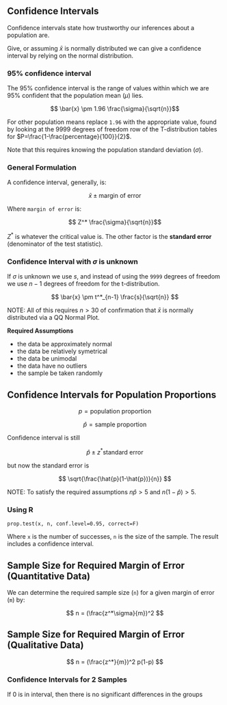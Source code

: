 Confidence Intervals
------

Confidence intervals state how trustworthy our inferences about a population are.

Give, or assuming $\bar{x}$ is normally distributed we can give a confidence interval by relying on the normal distribution.

### 95% confidence interval

The 95% confidence interval is the range of values within which we are 95% confident that the population mean ($\mu$) lies.

$$ \bar{x} \pm 1.96 \frac{\sigma}{\sqrt{n}}$$

For other population means replace `1.96` with the appropriate value, found by looking at the 9999 degrees of freedom row of the T-distribution tables for $P=\frac{1-\frac{percentage}{100}}{2}$.

Note that this requires knowing the population standard deviation ($\sigma$).

### General Formulation

A confidence interval, generally, is:

$$ \bar{x} \pm \text{margin of error} $$

Where `margin of error` is:

$$ Z^* \frac{\sigma}{\sqrt{n}}$$

$Z^*$ is whatever the critical value is. The other factor is the **standard error** (denominator of the test statistic).

### Confidence Interval with $\sigma$ is unknown

If $\sigma$ is unknown we use $s$, and instead of using the `9999` degrees of freedom we use $n-1$ degrees of freedom for the t-distribution.

$$ \bar{x} \pm t^*_{n-1} \frac{s}{\sqrt{n}} $$

NOTE: All of this requires $n>30$ of confirmation that $\bar{x}$ is normally distributed via a QQ Normal Plot.

**Required Assumptions**

* the data be approximately normal
* the data be relatively symetrical
* the data be unimodal
* the data have no outliers
* the sample be taken randomly

Confidence Intervals for Population Proportions
---

$$ p = \text{population proportion} $$

$$ \hat{p} = \text{sample proportion} $$

Confidence interval is still

$$ \hat{p} \pm z^* \text{standard error} $$

but now the standard error is

$$ \sqrt{\frac{\hat{p}(1-\hat{p})}{n}} $$

NOTE: To satisfy the required assumptions $n\hat{p} >5$ and $n(1-\hat{p}) > 5$.

### Using R

    prop.test(x, n, conf.level=0.95, correct=F)

Where `x` is the number of successes, `n` is the size of the sample. The result includes a confidence interval.

Sample Size for Required Margin of Error (Quantitative Data)
---

We can determine the required sample size (`n`) for a given margin of error (`m`) by:

$$ n = (\frac{z^*\sigma}{m})^2 $$

Sample Size for Required Margin of Error (Qualitative Data)
---

$$ n = (\frac{z^*}{m})^2 p(1-p) $$

### Confidence Intervals for 2 Samples

If 0 is in interval, then there is no significant differences in the groups
